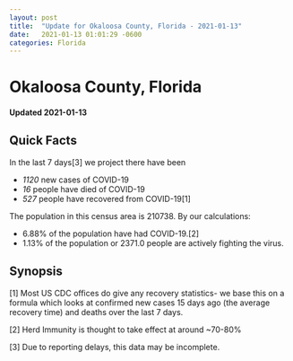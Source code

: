 ```yaml
---
layout: post
title:  "Update for Okaloosa County, Florida - 2021-01-13"
date:   2021-01-13 01:01:29 -0600
categories: Florida
---
```


# Okaloosa County, Florida
#### Updated 2021-01-13

## Quick Facts

In the last 7 days[3] we project there have been
- *1120* new cases of COVID-19
- *16* people have died of COVID-19
- *527* people have recovered from COVID-19[1]

The population in this census area is 210738. By our calculations:
- 6.88% of the population have had COVID-19.[2]
- 1.13% of the population or 2371.0 people are actively fighting the virus.

## Synopsis




[1] Most US CDC offices do give any recovery statistics- we base this on a formula which looks at confirmed new cases
15 days ago (the average recovery time) and deaths over the last 7 days.

[2] Herd Immunity is thought to take effect at around ~70-80%

[3] Due to reporting delays, this data may be incomplete.
 
    
